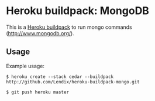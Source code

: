 # Heroku buildpack: MongoDB

This is a [Heroku buildpack](http://devcenter.heroku.com/articles/buildpacks) to run mongo commands (http://www.mongodb.org/).

Usage
-----

Example usage:

    $ heroku create --stack cedar --buildpack http://github.com/Lendix/heroku-buildpack-mongo.git

    $ git push heroku master
